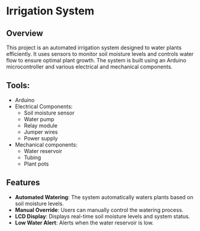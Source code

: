 # Irrigation System 

## Overview
This project is an automated irrigation system designed to water plants efficiently. It uses sensors to monitor soil moisture levels and controls water flow to ensure optimal plant growth. The system is built using an Arduino microcontroller and various electrical and mechanical components.

## Tools:

- Arduino
- Electrical Components:
  - Soil moisture sensor
  - Water pump
  - Relay module
  - Jumper wires
  - Power supply
- Mechanical components:
  - Water reservoir
  - Tubing
  - Plant pots

## Features
- **Automated Watering**: The system automatically waters plants based on soil moisture levels.
- **Manual Override**: Users can manually control the watering process.
- **LCD Display**: Displays real-time soil moisture levels and system status.
- **Low Water Alert**: Alerts when the water reservoir is low.

